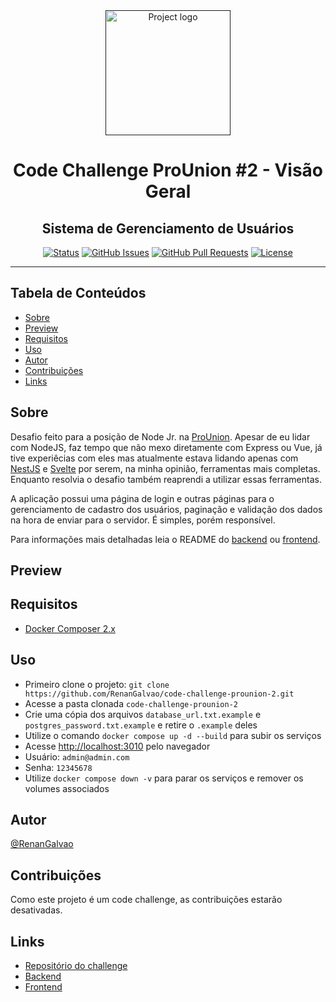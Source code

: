 <div align="center">
  <a href="" rel="noopener">
 <img width=auto height=200px src="https://i.imgur.com/wcdNWlz.png" alt="Project logo"></a>
</div>

<h1 align="center">Code Challenge ProUnion #2 - Visão Geral</h1>
<h2 align="center">Sistema de Gerenciamento de Usuários</h2>

<div align="center">

  [![Status](https://img.shields.io/badge/status-active-success.svg)]() 
  [![GitHub Issues](https://img.shields.io/github/issues/RenanGalvao/code-challenge-prounion-2.svg)](https://github.com/RenanGalvao/code-challenge-prounion-2/issues)
  [![GitHub Pull Requests](https://img.shields.io/github/issues-pr/RenanGalvao/code-challenge-prounion-2.svg)](https://github.com/RenanGalvao/code-challenge-prounion-2/pulls)
  [![License](https://img.shields.io/badge/license-MIT-blue.svg)](/LICENSE)
  
</div>

---

## Tabela de Conteúdos
- [Sobre](#sobre)
- [Preview](#preview)
- [Requisitos](#requisitos)
- [Uso](#uso)
- [Autor](#autor)
- [Contribuições](#contrib)
- [Links](#links)


## Sobre <a name="sobre"></a>
Desafio feito para a posição de Node Jr. na [ProUnion](https://prounion.com.br/). Apesar de eu lidar com NodeJS, faz tempo que não mexo diretamente com Express ou Vue, já tive experiêcias com eles mas atualmente estava lidando apenas com [NestJS](https://nestjs.com/) e [Svelte](https://kit.svelte.dev/) por serem, na minha opinião, ferramentas mais completas. Enquanto resolvia o desafio também reaprendi a utilizar essas ferramentas. 

A aplicação possui uma página de login e outras páginas para o gerenciamento de cadastro dos usuários, paginação e validação dos dados na hora de enviar para o servidor. É simples, porém responsível.

Para informações mais detalhadas leia o README do [backend](./backend/README.md) ou [frontend](./frontend/README.md).

## Preview <a name="preview"></a>
<!-- PREVIEW VIDEO HERE -->


## Requisitos <a name="requisitos"></a>
- [Docker Composer 2.x](https://docs.docker.com/compose/install/)


## Uso <a name="uso"></a>
- Primeiro clone o projeto: ``git clone https://github.com/RenanGalvao/code-challenge-prounion-2.git``
- Acesse a pasta clonada ``code-challenge-prounion-2``
- Crie uma cópia dos arquivos ``database_url.txt.example`` e ``postgres_password.txt.example`` e retire o ``.example`` deles
- Utilize o comando ``docker compose up -d --build`` para subir os serviços
- Acesse [http://localhost:3010](http://localhost:3010) pelo navegador
- Usuário: ``admin@admin.com``
- Senha: ``12345678``
- Utilize ``docker compose down -v`` para parar os serviços e remover os volumes associados


## Autor <a name="autor"></a>
[@RenanGalvao](https://renangalvao.github.io/whoami/)


## Contribuições <a name="contrib"></a>
Como este projeto é um code challenge, as contribuições estarão desativadas.


## Links <a name="links"></a>
- [Repositório do challenge](https://github.com/prounion-software/code-challenge)
- [Backend](./backend)
- [Frontend](./backend)
